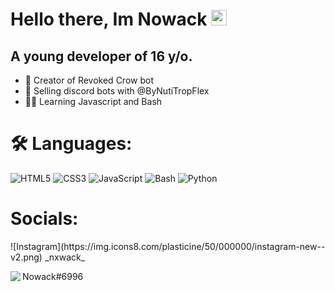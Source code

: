 <h1>
    Hello there, Im Nowack <img src=https://media.giphy.com/media/hvRJCLFzcasrR4ia7z/giphy.gif width="25"/>
</h1>
<h2>
  A young developer of 16 y/o.
</h2>
  
+ 💪 Creator of Revoked Crow bot
+ 🤖 Selling discord bots with @ByNutiTropFlex
+ 👨‍🎓 Learning Javascript and Bash

# 🛠️ Languages:
![HTML5](https://img.icons8.com/color/30/html-5.png) ![CSS3](https://img.icons8.com/color/30/css3.png) ![JavaScript](https://img.icons8.com/color/30/javascript.png) ![Bash](https://img.icons8.com/plasticine/25/000000/bash.png) ![Python](https://img.icons8.com/color/30/python.png)

<h1>
    Socials:
</h1>
![Instagram](https://img.icons8.com/plasticine/50/000000/instagram-new--v2.png) _nxwack_

<img src="https://img.icons8.com/color/50/000000/discord-logo.png" align="left">Nowack#6996

